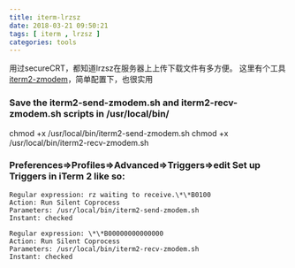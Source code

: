 ```yaml
---
title: iterm-lrzsz
date: 2018-03-21 09:50:21
tags: [ iterm , lrzsz ]
categories: tools
---
```


用过secureCRT，都知道lrzsz在服务器上上传下载文件有多方便。
这里有个工具[iterm2-zmodem](https://github.com/mmastrac/iterm2-zmodem.git)，简单配置下，也很实用


### Save the iterm2-send-zmodem.sh and iterm2-recv-zmodem.sh scripts in /usr/local/bin/

chmod +x /usr/local/bin/iterm2-send-zmodem.sh 
chmod +x /usr/local/bin/iterm2-recv-zmodem.sh 

### Preferences=>Profiles=>Advanced=>Triggers=>edit Set up Triggers in iTerm 2 like so:

```
Regular expression: rz waiting to receive.\*\*B0100
Action: Run Silent Coprocess
Parameters: /usr/local/bin/iterm2-send-zmodem.sh
Instant: checked

Regular expression: \*\*B00000000000000
Action: Run Silent Coprocess
Parameters: /usr/local/bin/iterm2-recv-zmodem.sh
Instant: checked
```
